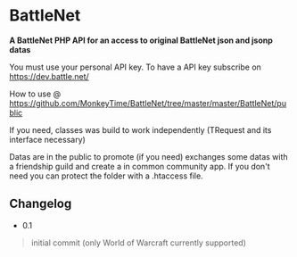 BattleNet
=========

**A BattleNet PHP API for an access to original BattleNet json and jsonp datas**

You must use your personal API key. To have a API key subscribe on https://dev.battle.net/

How to use @ https://github.com/MonkeyTime/BattleNet/tree/master/master/BattleNet/public

If you need, classes was build to work independently (TRequest and its interface necessary)

Datas are in the public to promote (if you need) exchanges some datas with a friendship guild and create a in common community app. If you don't need you can protect the folder with a .htaccess file.

## Changelog

* 0.1
> initial commit (only World of Warcraft currently supported)
